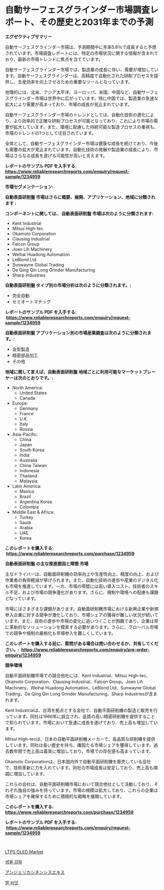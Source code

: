 <p><h1>自動サーフェスグラインダー市場調査レポート、その歴史と2031年までの予測</h1></p><p><strong>エグゼクティブサマリー</strong></p>
<p><p>自動サーフェスグラインダー市場は、予測期間中に年率5.8％で成長すると予想されています。市場調査レポートには、特定の市場状況に関する情報が含まれており、最新の市場トレンドに焦点を当てています。</p><p>自動サーフェスグラインダー市場では、製造業の成長に伴い、需要が増加しています。自動サーフェスグラインダーは、高精度で自動化された研削プロセスを提供し、生産効率を向上させるための重要なツールとなっています。</p><p>地理的には、北米、アジア太平洋、ヨーロッパ、米国、中国など、自動サーフェスグラインダー市場は世界中に広がっています。特に中国では、製造業の急速な拡大により需要が高まっており、市場の成長が見込まれています。</p><p>自動サーフェスグラインダー市場のトレンドとしては、自動化技術の進化により、より効率的で正確な研削プロセスが可能となっており、これにより市場の需要が拡大しています。また、環境に配慮した持続可能な製造プロセスの重視も、市場のトレンドの1つとして注目されています。</p><p>全体として、自動サーフェスグラインダー市場は健康な成長を続けており、今後も需要の拡大が見込まれています。自動化技術の発展や製造業の成長により、市場はさらなる成長を遂げる可能性が高いと言えます。</p></p>
<p><strong>レポートのサンプル PDF を入手する: <a href="https://www.reliableresearchreports.com/enquiry/request-sample/1234959">https://www.reliableresearchreports.com/enquiry/request-sample/1234959</a></strong></p>
<p><strong>市場セグメンテーション:</strong></p>
<p><strong> 自動表面研削盤 市場はさらに概要、展開、アプリケーション、地域に分類されます :</strong></p>
<p><strong>コンポーネントに関しては、 自動表面研削盤 市場は次のように分類されます: &nbsp;</strong></p>
<p><ul><li>Kent Industrial</li><li>Mitsui High-tec</li><li>Okamoto Corporation</li><li>Clausing Industrial</li><li>Falcon Group</li><li>Joen Lih Machinery</li><li>Weihai Huadong Automation</li><li>LeBlond Ltd</li><li>Sunwayne Global Trading</li><li>De Qing Qin Long Grinder Manufacturing</li><li>Sharp Industries</li></ul></p>
<p><strong> 自動表面研削盤 タイプ別の市場分析は次のように分類されます。:</strong></p>
<p><ul><li>完全自動</li><li>セミオートマチック</li></ul></p>
<p><strong>レポートのサンプル PDF を入手する: &nbsp;<a href="https://www.reliableresearchreports.com/enquiry/request-sample/1234959">https://www.reliableresearchreports.com/enquiry/request-sample/1234959</a></strong></p>
<p><strong> 自動表面研削盤 アプリケーション別の市場産業調査は次のように分類されます。:</strong></p>
<p><ul><li>金型製造</li><li>精密部品加工</li><li>その他</li></ul></p>
<p><strong>地域に関して言えば、自動表面研削盤 地域ごとに利用可能なマーケットプレーヤーは次のとおりです。:</strong></p>
<p><ul>
    <li>
        North America:
        <ul>
            <li>United States</li>
            <li>Canada</li>
        </ul>
    </li>
    <li>
        Europe:
        <ul>
            <li>Germany</li>
            <li>France</li>
            <li>U.K.</li>
            <li>Italy</li>
            <li>Russia</li>
        </ul>
    </li>
    <li>
        Asia-Pacific:
        <ul>
            <li>China</li>
            <li>Japan</li>
            <li>South Korea</li>
            <li>India</li>
            <li>Australia</li>
            <li>China Taiwan</li>
            <li>Indonesia</li>
            <li>Thailand</li>
            <li>Malaysia</li>
        </ul>
    </li>
    <li>
        Latin America:
        <ul>
            <li>Mexico</li>
            <li>Brazil</li>
            <li>Argentina Korea</li>
            <li>Colombia</li>
        </ul>
    </li>
    <li>
        Middle East & Africa:
        <ul>
            <li>Turkey</li>
            <li>Saudi</li>
            <li>Arabia</li>
            <li>UAE</li>
            <li>Korea</li>
        </ul>
    </li>
    </ul></p>
<p><strong>このレポートを購入する: &nbsp;<a href="https://www.reliableresearchreports.com/purchase/1234959">https://www.reliableresearchreports.com/purchase/1234959</a></strong></p>
<p><strong>自動表面研削盤 の主な推進要因と障壁 市場</strong></p>
<p><p>主なドライバーは、自動面研削機の効率向上や生産性向上、精度の向上、および作業者の負担軽減が挙げられます。また、自動化技術の進歩や産業のデジタル化も市場を推進しています。一方、市場の障壁には高い導入コスト、技術者のスキル不足、および市場の競争激化があります。さらに、規制や環境への配慮も課題となっています。</p><p>市場にはさまざまな課題があります。自動面研削機市場における新興企業や新規参入企業に対する競争が激化しており、市場シェアの獲得が難しい状況が続いています。また、技術の進歩や市場の変化に追いつくことが困難であり、企業は常に革新的なソリューションを模索する必要があります。さらに、グローバル市場での競争や規制の厳格化も市場参入を難しくしています。</p></p>
<p><strong>このレポートを購入する前に、質問がある場合は問い合わせるか、共有してください。:&nbsp; <a href="https://www.reliableresearchreports.com/enquiry/pre-order-enquiry/1234959">https://www.reliableresearchreports.com/enquiry/pre-order-enquiry/1234959</a></strong></p>
<p><strong>競争環境</strong></p>
<p><p>自動平面研削機市場での競合他社には、Kent Industrial、Mitsui High-tec、Okamoto Corporation、Clausing Industrial、Falcon Group、Joen Lih Machinery、Weihai Huadong Automation、LeBlond Ltd、Sunwayne Global Trading、De Qing Qin Long Grinder Manufacturing、Sharp Industriesが含まれます。</p><p>Kent Industrialは、台湾を拠点とする会社で、自動平面研削機の製造と販売を行っています。同社は1966年に設立され、品質の高い精密研削機を提供することで知られています。市場において急速に成長を遂げており、売上高も増加しています。</p><p>Mitsui High-tecは、日本の自動平面研削機メーカーで、高品質な研削機を提供しています。同社は長い歴史を持ち、確固たる市場シェアを獲得しています。過去数年間で売上高は着実に増加しており、市場での存在感も高まっています。</p><p>Okamoto Corporationは、日本国内外で自動平面研削機を販売している会社で、技術革新に力を入れています。同社の市場成長は安定しており、売上高も順調に増加しています。</p><p>これらの会社は、自動平面研削機市場において競合他社として活動しており、それぞれ独自の強みを持っています。市場の規模は拡大しており、これらの企業は市場シェアを確保するために積極的な戦略を展開しています。</p></p>
<p><strong>このレポートを購入する: &nbsp; <a href="https://www.reliableresearchreports.com/purchase/1234959">https://www.reliableresearchreports.com/purchase/1234959</a></strong></p>
<p><strong>レポートのサンプル PDF を入手する: &nbsp;<a href="https://www.reliableresearchreports.com/enquiry/request-sample/1234959">https://www.reliableresearchreports.com/enquiry/request-sample/1234959</a></strong><strong></strong></p>
<p>&nbsp;</p>
<p><p><a href="https://github.com/Whitneyboyettebo9kiw7yr13/Market-Research-Report-List-1/blob/main/ltps-oled-market.md">LTPS OLED Market</a></p><p><a href="https://github.com/Elenrrera7685/Market-Research-Report-List-1/blob/main/330250511029.md">생물 강화</a></p><p><a href="https://github.com/ReyesKohler20231/Market-Research-Report-List-1/blob/main/947267411857.md">アンジェリカシネンシスエキス</a></p><p><a href="https://github.com/sammyUltyylrich9067856/Market-Research-Report-List-1/blob/main/802240111030.md">쌀 씨앗</a></p></p>